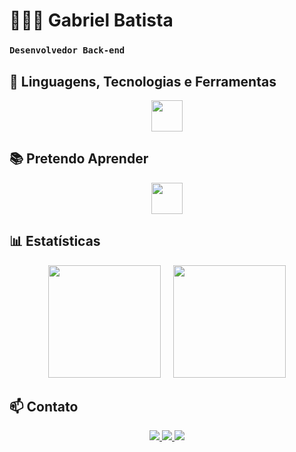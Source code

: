 # 👨🏻‍💻 Gabriel Batista
### **`Desenvolvedor Back-end`**

## 🚀 Linguagens, Tecnologias e Ferramentas

<p align="center">
  <img src="https://skillicons.dev/icons?i=python,vscode,github,git&theme=dark" height="50" />
</p>

## 📚 Pretendo Aprender

<p align="center">
  <img src="https://skillicons.dev/icons?i=java,postgres,mongodb,flask&theme=dark" height="50" />
</p>

## 📊 Estatísticas

<p align="center">
  <img 
    height="180em" 
    src="https://github-readme-stats.vercel.app/api?username=gaabrielbatista&show_icons=true&theme=dark" 
  />
  &nbsp;&nbsp;&nbsp;
  <img 
    height="180em" 
    src="https://github-readme-stats.vercel.app/api/top-langs/?username=gaabrielbatista&theme=dark&layout=compact&langs_count=9" 
  />
</p>

## 📫 Contato

<p align="center">
  <a href="mailto:ggabrielbattista@gmail.com">
    <img src="https://img.shields.io/badge/Email-20232A?style=for-the-badge&logo=gmail&logoColor=EA4335" />
  </a>
  <a href="https://www.linkedin.com/in/gabriel-batista-a66470378/" target="_blank">
    <img src="https://img.shields.io/badge/LinkedIn-20232A?style=for-the-badge&logo=linkedin&logoColor=0A66C2" />
  </a>
  <a href="https://github.com/gaabrielbatista" target="_blank">
    <img src="https://img.shields.io/badge/GitHub-20232A?style=for-the-badge&logo=github&logoColor=white" />
  </a>
</p>
